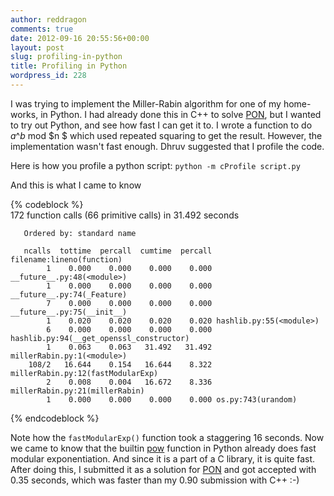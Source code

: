 ```yaml
---
author: reddragon
comments: true
date: 2012-09-16 20:55:56+00:00
layout: post
slug: profiling-in-python
title: Profiling in Python
wordpress_id: 228
---
```


I was trying to implement the Miller-Rabin algorithm for one of my home-works, in Python. I had already done this in C++ to solve [PON](http://www.spoj.pl/problems/PON/), but I wanted to try out Python, and see how fast I can get it to. I wrote a function to do 
$a\^b$ mod $n $
which used repeated squaring to get the result. However, the implementation wasn't fast enough. Dhruv suggested that I profile the code.

Here is how you profile a python script:
`python -m cProfile script.py`

And this is what I came to know

{% codeblock %}    
             172 function calls (66 primitive calls) in 31.492 seconds
    
       Ordered by: standard name
    
       ncalls  tottime  percall  cumtime  percall filename:lineno(function)
            1    0.000    0.000    0.000    0.000 __future__.py:48(<module>)
            1    0.000    0.000    0.000    0.000 __future__.py:74(_Feature)
            7    0.000    0.000    0.000    0.000 __future__.py:75(__init__)
            1    0.020    0.020    0.020    0.020 hashlib.py:55(<module>)
            6    0.000    0.000    0.000    0.000 hashlib.py:94(__get_openssl_constructor)
            1    0.063    0.063   31.492   31.492 millerRabin.py:1(<module>)
        108/2   16.644    0.154   16.644    8.322 millerRabin.py:12(fastModularExp)
            2    0.008    0.004   16.672    8.336 millerRabin.py:21(millerRabin)
            1    0.000    0.000    0.000    0.000 os.py:743(urandom)
    
{% endcodeblock %}

Note how the `fastModularExp()` function took a staggering 16 seconds. Now we came to know that the builtin [pow](http://docs.python.org/library/functions.html#pow) function in Python already does fast modular exponentiation. And since it is a part of a C library, it is quite fast. After doing this, I submitted it as a solution for [PON](http://www.spoj.pl/problems/PON/) and got accepted with 0.35 seconds, which was faster than my 0.90 submission with C++ :-)
